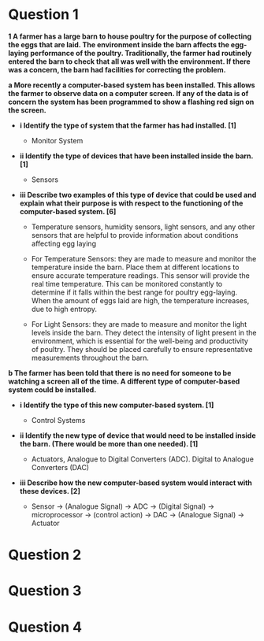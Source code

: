 # Question 1

**1 A farmer has a large barn to house poultry for the purpose of collecting the eggs that are laid. The environment inside the barn affects the egg-laying performance of the poultry. Traditionally, the farmer had routinely entered the barn to check that all was well with the environment. If there was a concern, the barn had facilities for correcting the problem.** 

**a More recently a computer-based system has been installed. This allows the farmer to observe data on a computer screen. If any of the data is of concern the system has been programmed to show a flashing red sign on the screen.** 

- **i Identify the type of system that the farmer has had installed. [1]**

	- Monitor System

- **ii Identify the type of devices that have been installed inside the barn. [1]**

	- Sensors

- **iii Describe two examples of this type of device that could be used and explain what their purpose is with respect to the functioning of the computer-based system. [6]**

	- Temperature sensors, humidity sensors, light sensors, and any other sensors that are helpful to provide information about conditions affecting egg laying

	- For Temperature Sensors: they are made to measure and monitor the temperature inside the barn. Place them at different locations to ensure accurate temperature readings. This sensor will provide the real time temperature. This can be monitored constantly to determine if it falls within the best range for poultry egg-laying. When the amount of eggs laid are high, the temperature increases, due to high entropy. 

	- For Light Sensors: they are made to measure and monitor the light levels inside the barn. They detect the intensity of light present in the environment, which is essential for the well-being and productivity of poultry. They should be placed carefully to ensure representative measurements throughout the barn. 

**b The farmer has been told that there is no need for someone to be watching a screen all of the time. A different type of computer-based system could be installed.**

- **i Identify the type of this new computer-based system. [1]**

	- Control Systems

- **ii Identify the new type of device that would need to be installed inside the barn. (There would be more than one needed). [1]**

	- Actuators, Analogue to Digital Converters (ADC). Digital to Analogue Converters (DAC)

- **iii Describe how the new computer-based system would interact with these devices. [2]**

	- Sensor -> (Analogue Signal) -> ADC -> (Digital Signal) -> microprocessor -> (control action) -> DAC -> (Analogue Signal) -> Actuator

# Question 2
# Question 3
# Question 4